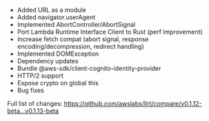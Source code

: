 - Added URL as a module
- Added navigator.userAgent
- Implemented AbortController/AbortSignal
- Port Lambda Runtime Interface Client to Rust (perf improvement)
- Increase fetch compat (abort signal, response encoding/decompression, redirect handling)
- Implemented DOMException
- Dependency updates
- Bundle @aws-sdk/client-cognito-identity-provider
- HTTP/2 support
- Expose crypto on global this
- Bug fixes

Full list of changes:
https://github.com/awslabs/llrt/compare/v0.1.12-beta...v0.1.13-beta
